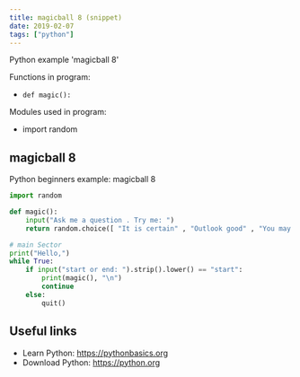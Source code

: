 ```yaml
---
title: magicball 8 (snippet)
date: 2019-02-07
tags: ["python"]
---
```

Python example 'magicball 8'

Functions in program: 
* `def magic():`

Modules used in program: 
* import random

## magicball 8

Python beginners example: magicball 8

```python
import random

def magic():
    input("Ask me a question . Try me: ")
    return random.choice([ "It is certain" , "Outlook good" , "You may rely on it" , "Ask again later" , "Concentrate and ask again" , "Reply hazy, try again" , "My reply is no" , "My sources say no" ])

# main Sector
print("Hello,")
while True:
    if input("start or end: ").strip().lower() == "start":
        print(magic(), "\n")
        continue
    else:
        quit()


```

## Useful links

- Learn Python: https://pythonbasics.org
- Download Python: https://python.org
